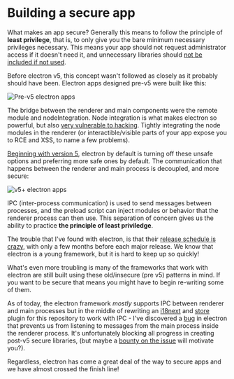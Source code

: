# Building a secure app
What makes an app secure? Generally this means to follow the principle of **least privilege**, that is, to only give you the bare minimum necessary privileges necessary. This means your app should not request administrator access if it doesn't need it, and unnecessary libraries should [not be included if not used](https://martinfowler.com/bliki/Yagni.html).

Before electron v5, this concept wasn't followed as closely as it probably should have been. Electron apps designed pre-v5 were built like this: 

![Pre-v5 electron apps](https://github.com/reZach/secure-electron-template/blob/master/docs/imgs/pre-v5.png "Electron apps before version 5")

The bridge between the renderer and main components were the remote module and nodeIntegration. Node integration is what makes electron so powerful, but also [very vulnerable to hacking](https://snyk.io/vuln/npm:electron). Tightly integrating the node modules in the renderer (or interactible/visible parts of your app expose you to RCE and XSS, to name a few problems).

[Beginning with version 5](https://electronjs.org/docs/api/breaking-changes#planned-breaking-api-changes-50), electron by default is turning off these unsafe options and preferring more safe ones by default. The communication that happens between the renderer and main process is decoupled, and more secure:

![v5+ electron apps](https://github.com/reZach/secure-electron-template/blob/master/docs/imgs/post-v5.png "Electron apps beginning with version 5")

IPC (inter-process communication) is used to send messages between processes, and the preload script can inject modules or behavior that the renderer process can then use. This separation of concern gives us the ability to practice **the principle of least priviledge**.

The trouble that I've found with electron, is that their [release schedule is crazy](https://electronjs.org/docs/tutorial/electron-timelines), with only a few months before each major release. We know that electron is a young framework, but it is hard to keep up so quickly!

What's even more troubling is many of the frameworks that work with electron are still built using these old/insecure (pre v5) patterns in mind. If you want to be secure that means you might have to begin re-writing some of them. 

As of today, the electron framework _mostly_ supports IPC between renderer and main processes but in the middle of rewriting an [i18next](https://github.com/reZach/i18next-electron-fs-backend) and [store](https://github.com/reZach/secure-electron-store) plugin for this repository to work with IPC - I've discovered a [bug](https://github.com/electron/electron/issues/21437) in electron that prevents us from listening to messages from the main process inside the renderer process. It's unfortunately blocking all progress in creating post-v5 secure libraries, (but maybe a [bounty on the issue](https://www.bountysource.com/issues/85135915-ipcrenderer-does-not-execute-normally-in-preload-js) will motivate you?). 

Regardless, electron has come a great deal of the way to secure apps and we have almost crossed the finish line!